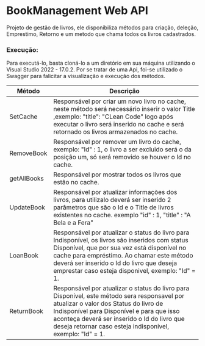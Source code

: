# BookManagement Web API

Projeto de gestão de livros, ele disponibiliza métodos para criação, deleção, Emprestimo, Retorno e um metodo que chama todos os livros cadastrados.

### Execução:
Para executá-lo, basta cloná-lo a um diretório em sua máquina utilizando o Visual Studio 2022 - 17.0.2.
Por se tratar de uma Api, foi-se utilizado o Swagger para falicitar a visualização e execução dos métodos.


| Método | Descrição |
| ------ | ------ |
| SetCache | Responsável por criar um novo livro no cache, neste método será necessário inserir o valor Title ,exemplo: "title": "CLean Code" logo após executar o livro será inserido no cache e será retornado os livros armazenados no cache. |
| RemoveBook | Responsável por remover um livro do cache, exemplo: "Id" : 1, o livro a ser excluido será o da posição um, só será removido se houver o Id no cache. |
| getAllBooks | Responsável por mostrar todos os livros que estão no cache.|
| UpdateBook | Responsável por atualizar informações dos livros, para utilizalo deverá ser inserido 2 parâmetros que são o Id e o Title de livros existentes no cache. exemplo "id" : 1, "title" : "A Bela e a Fera"|
| LoanBook | Responsável por atualizar o status do livro para Indisponível, os livros são inseridos com status Disponível, que por sua vez está disponível no cache para empréstimo. Ao chamar este método deverá ser inserido o Id do livro que deseja emprestar caso esteja disponivel, exemplo: "Id" = 1. |
| ReturnBook | Responsável por atualizar o status do livro para Disponível, este método sera responsavel por atualizar o valor dos Status do livro de  Indisponível para Disponível e para que isso aconteça deverá ser inserido o Id do livro que deseja retornar caso esteja indisponivel, exemplo: "Id" = 1. |
